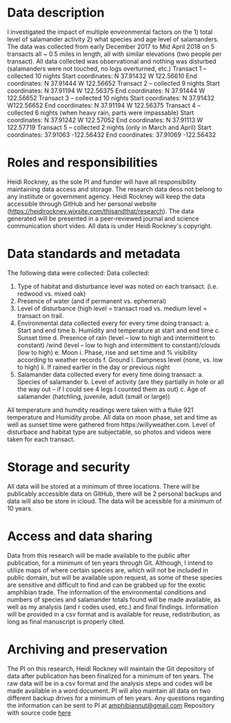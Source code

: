 # Data description
I investigated the impact of multiple environmental factors on the 1) total level of salamander activity 2) what species and age level of salamanders. The data was collected from early December 2017 to Mid April 2018 on 5 transacts all ~ 0.5 miles in length, all with similar elevations (two people per transact). All data collected was observational and nothing was disturbed (salamanders were not touched, no logs overturned, etc.)
Transact 1 – collected 10 nights
  Start coordinates: N 37.91432 W 122.56610  End coordinates: N 37.91444 W 122.56652
Transact 2 – collected 9 nights
  Start coordinates: N 37.91194 W 122.56375  End coordinates: N 37.91444 W 122.56652
Transact 3 – collected 10 nights
  Start coordinates: N 37.91432 W122.56652   End coordinates: N 37.91194 W 122.56375
Transact 4 – collected 6 nights (when heavy rain, parts were impassable)
  Start coordinates:  N 37.91242 W 122.57052 End coordinates: N 37.91113 W 122.57719
Transact 5 – collected 2 nights (only in March and April)
  Start coordinates:  37.91063 -122.56432 End coordinates: 37.91069 -122.56432

# Roles and responsibilities
Heidi Rockney, as the sole PI and funder will have all responsibility maintaining data access and storage. The research data deos not belong to any instiitute or government agency. Heidi Rockney will keep the data accessible through GitHub and her personal website (https://heidirockney.wixsite.com/thisandthat/research). The data generated will be presented in a peer-reviewed journal and science communication short video. All data is under Heidi Rockney's copyright.

# Data standards and metadata
The following data were collected:
Data collected:
1)	Type of habitat and disturbance level was noted on each transact. (i.e. redwood vs. mixed oak) 
2)	Presence of water (and if permanent vs. ephemeral)
3)	Level of disturbance (high level = transact road vs. medium level = transact on trail.
4)	Environmental data collected every for every time doing transact:
  a.	Start and end time
  b.	Humidity and temperature at start and end time
  c.	Sunset time
  d.	Presence of rain (level – low to high and intermittent to constant) /wind (level – low to high and intermittent to constant)/clouds (low to high)
  e.	Moon 
  i.	Phase, rise and set time and % visibility according to weather records
  f.	Ground
  i.	Dampness level (none, vs. low to high)
  ii.	If rained earlier in the day or previous night
5)	Salamander data collected every for every time doing transact:
  a.	Species of salamander
  b.	Level of activity (are they partially in hole or all the way out – if I could see 4 legs I counted them as out)
  c.	Age of salamander (hatchling, juvenile, adult (small or large))

All temperature and humdity readings were taken with a fluke 921 temperature and Humidity probe. All data on moon phase, set and time as well as sunset time were gathered from https:/willyweather.com. Level of disturbace and habitat type are subjectable, so photos and videos were taken for each transact.

# Storage and security
All data will be stored at a minimum of three locations. There will be publicably accessible data on GitHub, there will be 2 personal backups and data will also be store in icloud. The data will be acessible for a minimum of 10 years.

# Access and data sharing
Data from this research will be made available to the public after publication, for a minimum of ten years through Git. Although, I intend to utilize maps of where certain species are, which will not be included in public domain, but will be available upon request, as some of these species are sensitive and difficult to find and can be grabbed up for the exotic amphibian trade. The information of the environmental conditions and numbers of species and salamander totals found will be made available, as well as my analysis (and r codes used, etc.) and final findings. Information will be provided in a csv format and is available for reuse, redistribution, as long as final manuscript is properly cited.

# Archiving and preservation
The PI on this research, Heidi Rockney will maintain the Git depository of data after publication has been finalized for a minimum of ten years. The raw data will be in a csv format and the analysis steps and codes will be made available in a word document. PI will also maintain all data on two different backup drives for a minimum of ten years. Any questions regarding the information can be sent to PI at amphibiannut@gmail.com
Repository with source code [here](https://github.com/clarallebot/GRAD521_DMPtemplate)
